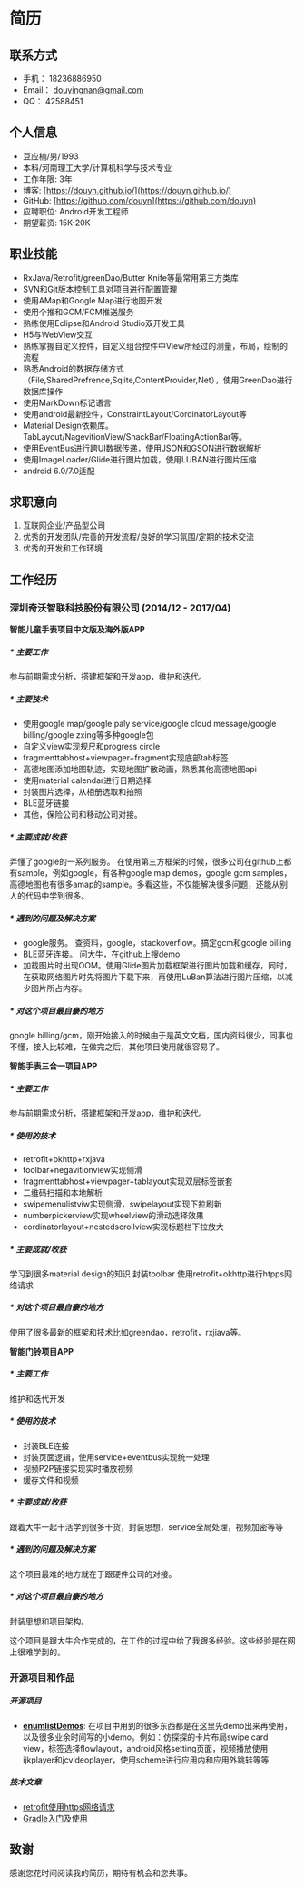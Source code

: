 # 简历

## 联系方式

* 手机： 18236886950
* Email： douyingnan@gmail.com
* QQ： 42588451

## 个人信息

* 豆应楠/男/1993
* 本科/河南理工大学/计算机科学与技术专业
* 工作年限: 3年
* 博客: [https://douyn.github.io/](https://douyn.github.io/)
* GitHub: [https://github.com/douyn](https://github.com/douyn)
* 应聘职位: Android开发工程师
* 期望薪资: 15K-20K

## 职业技能

* RxJava/Retrofit/greenDao/Butter Knife等最常用第三方类库
* SVN和Git版本控制工具对项目进行配置管理
* 使用AMap和Google Map进行地图开发
* 使用个推和GCM/FCM推送服务
* 熟练使用Eclipse和Android Studio双开发工具
* H5与WebView交互
* 熟练掌握自定义控件，自定义组合控件中View所经过的测量，布局，绘制的流程
* 熟悉Android的数据存储方式（File,SharedPrefrence,Sqlite,ContentProvider,Net），使用GreenDao进行数据库操作
* 使用MarkDown标记语言
* 使用android最新控件，ConstraintLayout/CordinatorLayout等
* Material Design依赖库。TabLayout/NagevitionView/SnackBar/FloatingActionBar等。
* 使用EventBus进行跨UI数据传递，使用JSON和GSON进行数据解析
* 使用ImageLoader/Glide进行图片加载，使用LUBAN进行图片压缩
* android 6.0/7.0适配

## 求职意向

1. 互联网企业/产品型公司
2. 优秀的开发团队/完善的开发流程/良好的学习氛围/定期的技术交流
3. 优秀的开发和工作环境


## 工作经历

### 深圳奇沃智联科技股份有限公司 (2014/12 - 2017/04)

**智能儿童手表项目中文版及海外版APP** 

##### * 主要工作 
参与前期需求分析，搭建框架和开发app，维护和迭代。
##### * 主要技术
* 使用google map/google paly service/google cloud message/google billing/google zxing等多种google包
* 自定义view实现规尺和progress circle
* fragmenttabhost+viewpager+fragment实现底部tab标签
* 高德地图添加地图轨迹，实现地图扩散动画，熟悉其他高德地图api
* 使用material calendar进行日期选择
* 封装图片选择，从相册选取和拍照
* BLE蓝牙链接
* 其他，保险公司和移动公司对接。
##### * 主要成就/收获
弄懂了google的一系列服务。
在使用第三方框架的时候，很多公司在github上都有sample，例如google，有各种google map demos，google gcm samples，高德地图也有很多amap的sample。多看这些，不仅能解决很多问题，还能从别人的代码中学到很多。
##### * 遇到的问题及解决方案
* google服务。 查资料，google，stackoverflow。搞定gcm和google billing
* BLE蓝牙连接。 问大牛，在github上搜demo
* 加载图片时出现OOM。使用Glide图片加载框架进行图片加载和缓存，同时，在获取网络图片时先将图片下载下来，再使用LuBan算法进行图片压缩，以减少图片所占内存。

##### * 对这个项目最自豪的地方
google billing/gcm，刚开始接入的时候由于是英文文档，国内资料很少，同事也不懂，接入比较难，在做完之后，其他项目使用就很容易了。

**智能手表三合一项目APP** 

##### * 主要工作 

参与前期需求分析，搭建框架和开发app，维护和迭代。

##### * 使用的技术

* retrofit+okhttp+rxjava
* toolbar+negavitionview实现侧滑
* fragmenttabhost+viewpager+tablayout实现双层标签嵌套
* 二维码扫描和本地解析
* swipemenulistviw实现侧滑，swipelayout实现下拉刷新
* numberpickerview实现wheelview的滑动选择效果
* cordinatorlayout+nestedscrollview实现标题栏下拉放大

##### * 主要成就/收获

学习到很多material design的知识
封装toolbar
使用retrofit+okhttp进行htpps网络请求

##### * 对这个项目最自豪的地方

使用了很多最新的框架和技术比如greendao，retrofit，rxjiava等。

**智能门铃项目APP** 

##### * 主要工作 

维护和迭代开发

##### * 使用的技术

* 封装BLE连接
* 封装页面逻辑，使用service+eventbus实现统一处理
* 视频P2P链接实现实时播放视频
* 缓存文件和视频

##### * 主要成就/收获

跟着大牛一起干活学到很多干货，封装思想，service全局处理，视频加密等等

##### * 遇到的问题及解决方案

这个项目最难的地方就在于跟硬件公司的对接。

##### * 对这个项目最自豪的地方

封装思想和项目架构。

这个项目是跟大牛合作完成的，在工作的过程中给了我跟多经验。这些经验是在网上很难学到的。

### 开源项目和作品 

##### 开源项目
* [**enumlistDemos**](https://github.com/douyn/enumlistDemo): 在项目中用到的很多东西都是在这里先demo出来再使用，以及很多业余时间写的小demo。例如：仿探探的卡片布局swipe card view，标签选择flowlayout，android风格setting页面，视频播放使用ijkplayer和jcvideoplayer，使用scheme进行应用内和应用外跳转等等

##### 技术文章

* [retrofit使用https网络请求](http://www.jianshu.com/p/41bb549317ff)
* [Gradle入门及使用](http://www.jianshu.com/p/51e9cffbfa88)

## 致谢

感谢您花时间阅读我的简历，期待有机会和您共事。


